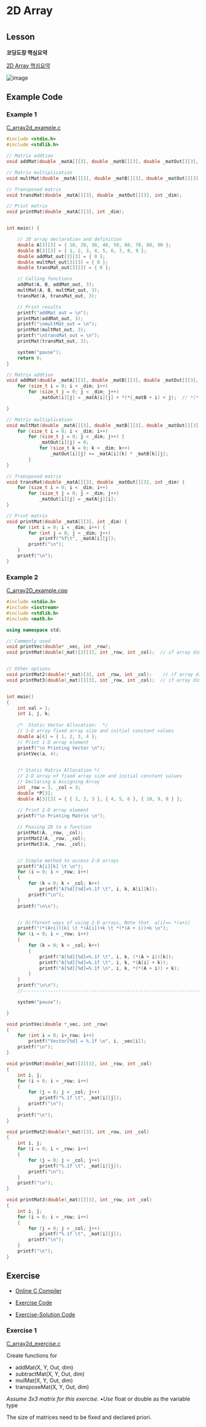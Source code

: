 # 2D Array

# 

## Lesson

**코딩도장 핵심요약**

[2D Array 핵심요약](https://dojang.io/mod/page/view.php?id=673)


![image](https://user-images.githubusercontent.com/38373000/185039344-617ca154-16c4-4c83-8240-593e2457744f.png)



## Example Code

### Example 1

[C_array2d_example.c](https://github.com/ykkimhgu/Tutorial-C-Program/tree/main/pointer-array)

```c++
#include <stdio.h>
#include <stdlib.h>

// Matrix addtion
void addMat(double _matA[][3], double _matB[][3], double _matOut[][3], int _dim);

// Matrix multiplication
void multMat(double _matA[][3], double _matB[][3], double _matOut[][3], int _dim);

// Transposed matrix
void transMat(double _matA[][3], double _matOut[][3], int _dim);

// Print matrix
void printMat(double _matA[][3], int _dim);


int main() {

	// 2D array declaration and definition
	double A[3][3] = { 10, 20, 30, 40, 50, 60, 70, 80, 90 };
	double B[3][3] = { 1, 2, 3, 4, 5, 6, 7, 8, 9 };
	double addMat_out[3][3] = { 0 };
	double multMat_out[3][3] = { 0 };
	double transMat_out[3][3] = { 0 };

	// Calling functions
	addMat(A, B, addMat_out, 3);
	multMat(A, B, multMat_out, 3);
	transMat(A, transMat_out, 3);

	// Print results
	printf("addMat out = \n");
	printMat(addMat_out, 3);
	printf("\nmultMat_out = \n");
	printMat(multMat_out, 3);
	printf("\ntransMat_out = \n");
	printMat(transMat_out, 3);

	system("pause");
	return 0;
}

// Matrix addtion
void addMat(double _matA[][3], double _matB[][3], double _matOut[][3], int _dim) {
	for (size_t i = 0; i < _dim; i++)
		for (size_t j = 0; j < _dim; j++)
			_matOut[i][j] = _matA[i][j] + *(*(_matB + i) + j);	// *(*(_matB + i) + j) == _matB[i][j]

}

// Matrix multiplication
void multMat(double _matA[][3], double _matB[][3], double _matOut[][3], int _dim) {
	for (size_t i = 0; i < _dim; i++)
		for (size_t j = 0; j < _dim; j++) {
			_matOut[i][j] = 0;
			for (size_t k = 0; k < _dim; k++)
				_matOut[i][j] += _matA[i][k] * _matB[k][j];
		}
}

// Transposed matrix
void transMat(double _matA[][3], double _matOut[][3], int _dim) {
	for (size_t i = 0; i < _dim; i++)
		for (size_t j = 0; j < _dim; j++)
			_matOut[i][j] = _matA[j][i];
}

// Print matrix
void printMat(double _matA[][3], int _dim) {
	for (int i = 0; i < _dim; i++) {
		for (int j = 0; j < _dim; j++)
			printf("%f\t", _matA[i][j]);
		printf("\n");
	}
	printf("\n");
}
```





### Example 2

[C_array2D_example.](https://github.com/ykkimhgu/Tutorial-C-Program/tree/main/pointer-array/solution)[cpp](https://github.com/ykkimhgu/Tutorial-C-Program/tree/main/pointer-array)

```cpp
#include <stdio.h>
#include <iostream>
#include <stdlib.h>
#include <math.h>

using namespace std;

// Commonly used
void printVec(double* _vec, int _row);
void printMat(double(_mat)[3][3], int _row, int _col);  // if array dimension(M,N) is known


// Other options
void printMat2(double(*_mat)[3], int _row, int _col);	 // if array dimension(N) is known
void printMat3(double(_mat)[][3], int _row, int _col);  // if array dimension(M,N) is known


int main()
{
	int val = 1;
	int i, j, k;
	
	/*  Static Vector Allocation:  */
	// 1-D array fixed array size and initial constant values 	
	double a[4] = { 1, 2, 3, 4 };
	// Print 1-D array element		
	printf("\n Printing Vector \n");
	printVec(a, 4);
	

	/* Static Matrix Allocation */
	// 2-D array of fixed array size and initial constant values
	// Declaring & Assigning Array
	int _row = 3, _col = 3;
	double *P[3];
	double A[3][3] = { { 1, 2, 3 }, { 4, 5, 6 }, { 10, 9, 8 } };
				
	// Print 2-D array element		
	printf("\n Printing Matrix \n");

	// Passing 2D to a function
	printMat(A, _row, _col);	
	printMat2(A, _row, _col);	
	printMat3(A, _row, _col);


	// Simple method to access 2-D arrays
	printf("A[i][k] \t \n");
	for (i = 0; i < _row; i++)
	{
		for (k = 0; k < _col; k++)
			printf("A[%d][%d]=%.1f \t", i, k, A[i][k]);
		printf("\n");
	}
	printf("\n\n");


	// Different ways of using 2-D arrays, Note that  a[i]== *(a+i)
	printf("(*(A+i))[k] \t *(A[i])+k \t *(*(A + i))+k \n");
	for (i = 0; i < _row; i++)
	{
		for (k = 0; k < _col; k++)
		{			
			printf("A[%d][%d]=%.1f \t", i, k, (*(A + i))[k]);
			printf("A[%d][%d]=%.1f \t", i, k, *(A[i] + k));
			printf("A[%d][%d]=%.1f \n", i, k, *(*(A + i)) + k);
		}
	}
	printf("\n\n");
	//----------------------------------------------------------------------//

	system("pause");

}

void printVec(double *_vec, int _row)
{
	for (int i = 0; i<_row; i++)
		printf("Vector[%d] = %.1f \n", i, _vec[i]);
	printf("\n");
}

void printMat(double(_mat)[3][3], int _row, int _col)
{
	int i, j;
	for (i = 0; i < _row; i++)
	{
		for (j = 0; j < _col; j++)
			printf("%.1f \t", _mat[i][j]);
		printf("\n");
	}
	printf("\n");
}

void printMat2(double(*_mat)[3], int _row, int _col)
{
	int i, j;
	for (i = 0; i < _row; i++)
	{
		for (j = 0; j < _col; j++)
			printf("%.1f \t", _mat[i][j]);
		printf("\n");
	}
	printf("\n");
}

void printMat3(double(_mat)[][3], int _row, int _col)
{
	int i, j;
	for (i = 0; i < _row; i++)
	{
		for (j = 0; j < _col; j++)
			printf("%.1f \t", _mat[i][j]);
		printf("\n");
	}
	printf("\n");
}

```





## Exercise

* [Online C Compiler](https://www.onlinegdb.com/online_c_compiler)

* [Exercise Code](https://github.com/ykkimhgu/Tutorial-C-Program/tree/main/pointer-array)

* [Exercise-Solution Code](https://github.com/ykkimhgu/Tutorial-C-Program/tree/main/pointer-array/solution)



### Exercise 1

[C_array2d_exercise.c](https://github.com/ykkimhgu/Tutorial-C-Program/tree/main/pointer-array)

Create functions for

* addMat(X, Y, Out, dim)
* subtractMat(X, Y, Out, dim)
* mulMat(X, Y, Out, dim)
* transposeMat(X, Y, Out, dim)



*Assume 3x3 matrix for this exercise*. •*Use* float or double as the variable type 

The size of matrices need to be fixed and declared priori. 







